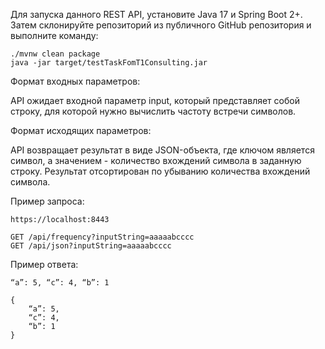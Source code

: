 Для запуска данного REST API, установите Java 17 и Spring Boot 2+. Затем склонируйте репозиторий из публичного GitHub репозитория и выполните команду: 
    
    ./mvnw clean package
    java -jar target/testTaskFomT1Consulting.jar

Формат входных параметров: 

API ожидает входной параметр input, который представляет собой строку, для которой нужно вычислить частоту встречи символов.

Формат исходящих параметров: 

API возвращает результат в виде JSON-объекта, где ключом является символ, а значением - количество вхождений символа в заданную строку. Результат отсортирован по убыванию количества вхождений символа.

Пример запроса: 

    https://localhost:8443

    GET /api/frequency?inputString=aaaaabcccc
    GET /api/json?inputString=aaaaabcccc

Пример ответа:

    “a”: 5, “c”: 4, “b”: 1

    {
        “a”: 5,
        “c”: 4,
        “b”: 1
    }
